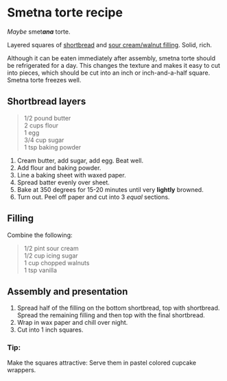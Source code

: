 # Smetna torte recipe

*Maybe* smet***ana*** torte.

Layered squares of [shortbread](##Shortbread-layers) and [sour cream/walnut filling](##Filling). Solid, rich.

Although it can be eaten immediately after assembly, smetna torte should be refrigerated for a day. This changes the texture and makes it easy to cut into pieces, which should be cut into an inch or inch-and-a-half square.   
Smetna torte freezes well.

## Shortbread layers

>1/2 pound butter  
 2 cups flour  
 1 egg  
 3/4 cup sugar  
 1 tsp baking powder  

1. Cream butter, add sugar, add egg. Beat well.
2. Add flour and baking powder.
3. Line a baking sheet with waxed paper.
4. Spread batter evenly over sheet.  
5. Bake at 350 degrees for 15-20 minutes until very **lightly** browned.
6. Turn out. Peel off paper and cut into 3 *equal* sections. 

## Filling

Combine the following:
  
>1/2 pint sour cream  
1/2 cup icing sugar  
1 cup chopped walnuts  
1 tsp vanilla  

## Assembly and presentation

1. Spread half of the filling on the bottom shortbread, top with shortbread. Spread the remaining filling and then top with the final shortbread.  
2. Wrap in wax paper and chill over night.
3. Cut into 1 inch squares.   

### Tip:
Make the squares attractive: Serve them in pastel colored cupcake wrappers. 